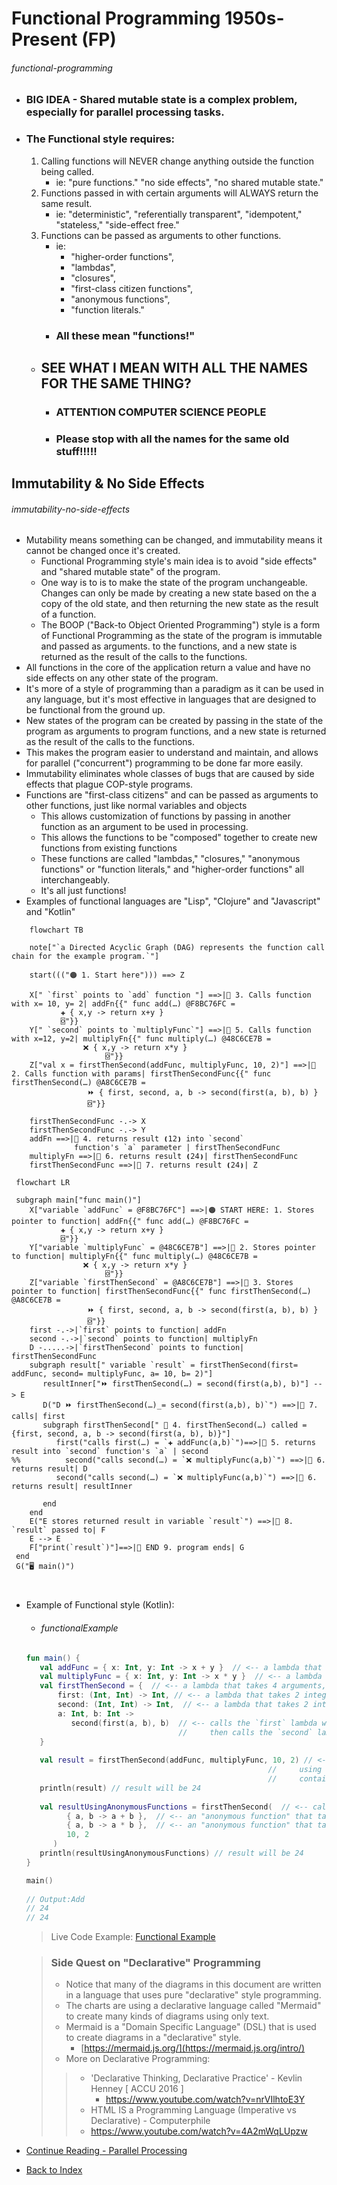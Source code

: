 # Functional Programming 1950s-Present (FP) <a name="FunctionalProgramming"></a>
###### functional-programming
  - ### BIG IDEA - Shared mutable state is a complex problem, especially for parallel processing tasks. 

  - ### The Functional style requires:
    1) Calling functions will NEVER change anything outside the function being called. 
       - ie: "pure functions." "no side effects", "no shared mutable state."
    2) Functions passed in with certain arguments will ALWAYS return the same result.
       - ie: "deterministic", "referentially transparent", "idempotent," "stateless," "side-effect free."
    3) Functions can be passed as arguments to other functions.
       - ie: 
         - "higher-order functions", 
         - "lambdas", 
         - "closures",
         - "first-class citizen functions", 
         - "anonymous functions", 
         - "function literals."
       - ### All these mean "functions!"
       
    - ## SEE WHAT I MEAN WITH ALL THE NAMES FOR THE SAME THING?
      - ### ATTENTION COMPUTER SCIENCE PEOPLE 
      - ### Please stop with all the names for the same old stuff!!!!!   

## Immutability & No Side Effects <a name="immutability-no-side-effects"></a>
###### immutability-no-side-effects
  - Mutability means something can be changed, and immutability means it cannot be changed once it's created.
    - Functional Programming style's main idea is to avoid "side effects" and "shared mutable state" of the program.
    - One way is to is to make the state of the program unchangeable. Changes can only be made by creating a new state
      based on the a copy of the old state, and then returning the new state as the result of a function.
    - The BOOP ("Back-to Object Oriented Programming") style is a form of Functional Programming as the state of the 
      program is immutable and passed as arguments.
      to the functions, and a new state is returned as the result of the calls to the functions.
- All functions in the core of the application return a value and have no side effects on any other state of
  the program.
- It's more of a style of programming than a paradigm as it can be used in any language, but it's most effective
  in languages that are designed to be functional from the ground up.
- New states of the program can be created by passing in the state of the program as arguments to program functions,
  and a new state is returned as the result of the calls to the functions.
- This makes the program easier to understand and maintain, and allows for parallel ("concurrent") programming
  to be done far more easily.
- Immutability eliminates whole classes of bugs that are caused by side effects that plague COP-style programs.
- Functions are "first-class citizens" and can be passed as arguments to other functions, just like normal variables and objects
    - This allows customization of functions by passing in another function as an argument to be used in processing.
    - This allows the functions to be "composed" together to create new functions from existing functions
    - These functions are called "lambdas," "closures," "anonymous functions" or "function literals,"
      and "higher-order functions" all interchangeably. 
    - It's all just functions!
- Examples of functional languages are "Lisp", "Clojure" and "Javascript" and "Kotlin"

```mermaid
    flowchart TB
    
    note["`a Directed Acyclic Graph (DAG) represents the function call chain for the example program.`"]
    
    start((("🟠 1. Start here"))) ==> Z
    
    X[" `first` points to `add` function "] ==>|🔵 3. Calls function with x= 10, y= 2| addFn{{" func add(…) @F8BC76FC =
           ✚ { x,y -> return x+y } 
           ⌺"}}
    Y[" `second` points to `multiplyFunc`"] ==>|🔵 5. Calls function with x=12, y=2| multiplyFn{{" func multiply(…) @48C6CE7B = 
                ❌ { x,y -> return x*y }
                     ⌺"}}
    Z["val x = firstThenSecond(addFunc, multiplyFunc, 10, 2)"] ==>|🔵 2. Calls function with params| firstThenSecondFunc{{" func firstThenSecond(…) @A8C6CE7B =
                 ⏩ { first, second, a, b -> second(first(a, b), b) }
                 ⌺"}}
    
    firstThenSecondFunc -.-> X
    firstThenSecondFunc -.-> Y
    addFn ==>|🔵 4. returns result ❪12❫ into `second`
              function's `a` parameter | firstThenSecondFunc
    multiplyFn ==>|🔵 6. returns result ❪24❫| firstThenSecondFunc
    firstThenSecondFunc ==>|🔵 7. returns result ❪24❫| Z

```


```mermaid
 flowchart LR
 
 subgraph main["func main()"]
    X["variable `addFunc` = @F8BC76FC"] ==>|🟠 START HERE: 1. Stores pointer to function| addFn{{" func add(…) @F8BC76FC =
           ✚ { x,y -> return x+y } 
           ⌺"}}
    Y["variable `multiplyFunc` = @48C6CE7B"] ==>|🔵 2. Stores pointer to function| multiplyFn{{" func multiply(…) @48C6CE7B = 
                ❌ { x,y -> return x*y }
                     ⌺"}}
    Z["variable `firstThenSecond` = @A8C6CE7B"] ==>|🔵 3. Stores pointer to function| firstThenSecondFunc{{" func firstThenSecond(…) @A8C6CE7B =
                 ⏩ { first, second, a, b -> second(first(a, b), b) }
                 ⌺"}}
    first -.->|`first` points to function| addFn
    second -.->|`second` points to function| multiplyFn
    D -.....->|`firstThenSecond` points to function| firstThenSecondFunc
    subgraph result[" variable `result` = firstThenSecond(first= addFunc, second= multiplyFunc, a= 10, b= 2)"]
       resultInner["⏩ firstThenSecond(…) = second(first(a,b), b)"] --> E
       D("D ⏩ firstThenSecond(…)_= second(first(a,b), b)`") ==>|🔵 7. calls| first
       subgraph firstThenSecond[" 🔵 4. firstThenSecond(…) called = {first, second, a, b -> second(first(a, b), b)}"]
          first("calls first(…) = `✚ addFunc(a,b)`")==>|🔵 5. returns result into `second` function's `a` | second
%%          second("calls second(…) = `❌ multiplyFunc(a,b)`") ==>|🔵 6. returns result| D
          second("calls second(…) = `❌ multiplyFunc(a,b)`") ==>|🔵 6. returns result| resultInner
          
       end
    end
    E("E stores returned result in variable `result`") ==>|🔵 8. `result` passed to| F
    E --> E
    F["print(`result`)"]==>|🔵 END 9. program ends| G
 end
 G("🖥️ main()")
 
 
 ```

- Example of Functional style (Kotlin):
  - ###### functionalExample
  ```Kotlin
  fun main() {
     val addFunc = { x: Int, y: Int -> x + y }  // <-- a lambda that takes 2 integers and returns the sum of the integers.
     val multiplyFunc = { x: Int, y: Int -> x * y }  // <-- a lambda that takes 2 integers and returns the product of the integers.
     val firstThenSecond = {  // <-- a lambda that takes 4 arguments, 2 functions and 2 integers, and returns the result of the 2 functions. 
         first: (Int, Int) -> Int, // <-- a lambda that takes 2 integers and returns an integer, it's executed first.
         second: (Int, Int) -> Int,  // <-- a lambda that takes 2 integers and returns an integer, it's executed second.
         a: Int, b: Int -> 
            second(first(a, b), b)  // <-- calls the `first` lambda with the 2 integers (a & b), 
                                    //     then calls the `second` lambda with the result of `first()` and the 2nd integer (b)
     }              
     
     val result = firstThenSecond(addFunc, multiplyFunc, 10, 2) // <-- calls the lambda with the 2 functions and 2 integers 
                                                        //     using the "first class citizen" variables that each 
                                                        //     contain a function as a value (also called a lambda.)
     println(result) // result will be 24
     
     val resultUsingAnonymousFunctions = firstThenSecond(  // <-- calls the `firstThenSecond` lambda with the 2 "anonymous functions" and 2 integers.
           { a, b -> a + b },  // <-- an "anonymous function" that takes 2 integers and returns the sum of the integers.
           { a, b -> a * b },  // <-- an "anonymous function" that takes 2 integers and returns the product of the integers.
           10, 2
        )
     println(resultUsingAnonymousFunctions) // result will be 24 
  }
  
  main()
    
  // Output:Add 
  // 24
  // 24
  ```
  > Live Code Example: [Functional Example](src/main/kotlin/functionalExample.kt)

  > ### Side Quest on "Declarative" Programming
  > - Notice that many of the diagrams in this document are written in a language that uses pure "declarative" style programming.
  >- The charts are using a declarative language called "Mermaid" to create many kinds of diagrams using only text.
  >- Mermaid is a "Domain Specific Language" (DSL) that is used to create diagrams in a "declarative" style.
  >   - [https://mermaid.js.org/](https://mermaid.js.org/intro/)
  > - More on Declarative Programming:
  >> - 'Declarative Thinking, Declarative Practice' - Kevlin Henney [ ACCU 2016 ]
  >>   - https://www.youtube.com/watch?v=nrVIlhtoE3Y 
  >> - HTML IS a Programming Language (Imperative vs Declarative) - Computerphile
  >>  - https://www.youtube.com/watch?v=4A2mWqLUpzw


- [Continue Reading - Parallel Processing](./12-ParallelProcessing.md)  
- [Back to Index](README.md)